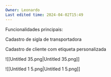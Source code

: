 ```yaml
---
Owner: Leonardo
Last edited time: 2024-04-02T15:49
---
```

Funcionalidades principais:

Cadastro de sigla de transportadora

Cadastro de cliente com etiqueta personalizada

![[Untitled 35.png|Untitled 35.png]]

![[Untitled 1 5.png|Untitled 1 5.png]]